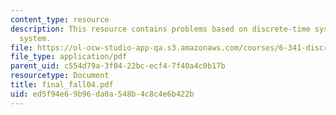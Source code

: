 ```yaml
---
content_type: resource
description: This resource contains problems based on discrete-time system, and LTI
  system.
file: https://ol-ocw-studio-app-qa.s3.amazonaws.com/courses/6-341-discrete-time-signal-processing-fall-2005/ed5f94e69b96da0a548b4c8c4e6b422b_final_fall04.pdf
file_type: application/pdf
parent_uid: c554d79a-3f04-22bc-ecf4-7f40a4c0b17b
resourcetype: Document
title: final_fall04.pdf
uid: ed5f94e6-9b96-da0a-548b-4c8c4e6b422b
---
```

